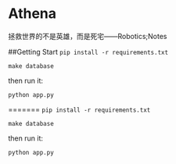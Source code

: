 Athena
======

拯救世界的不是英雄，而是死宅——Robotics;Notes

##Getting Start
``pip install -r requirements.txt``

``make database``

then run it:

``python app.py``

=======
``pip install -r requirements.txt``

``make database``

then run it:

``python app.py``
